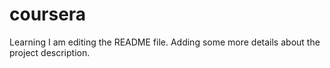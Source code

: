 # coursera
Learning 
I am editing the README file. Adding some more details about the project description.
